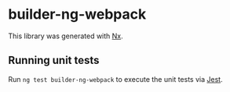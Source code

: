 # builder-ng-webpack

This library was generated with [Nx](https://nx.dev).

## Running unit tests

Run `ng test builder-ng-webpack` to execute the unit tests via [Jest](https://jestjs.io).
